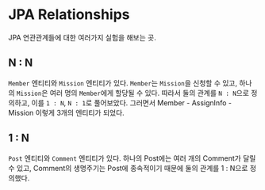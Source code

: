 # JPA Relationships

JPA 연관관계들에 대한 여러가지 실험을 해보는 곳.
<br/>
## N : N
`Member` 엔티티와 `Mission` 엔티티가 있다.
`Member`는 `Mission`을 신청할 수 있고, 하나의 `Mission`은 여러 명의 `Member`에게 할당될 수 있다.
따라서 둘의 관계를 `N : N`으로 정의하고, 이를 `1 : N`, `N : 1`로 풀어보았다.
그러면서 Member - AssignInfo - Mission 이렇게 3개의 엔티티가 되었다.

## 1 : N
`Post` 엔티티와 `Comment` 엔티티가 있다.
하나의 Post에는 여러 개의 Comment가 달릴 수 있고, Comment의 생명주기는 Post에 종속적이기 때문에 
둘의 관계를 1 : N으로 정의했다.